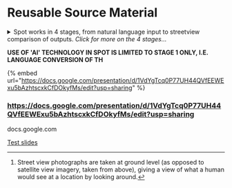 # Reusable Source Material

<details>

<summary>Spot works in 4 stages, from natural language input to streetview comparison of outputs. <em>Click for more on the 4 stages...</em></summary>

1. Spot takes natural language prompts as input from the user, i.e. sentences written in everyday language, and converts these sentences into query language  code with a formal structure (which isdisplayed to the user in a separate box in the interface) called [Overpass Query Language](https://wiki.openstreetmap.org/wiki/Overpass_API/Overpass_QL).
2. Spot  uses the query  language code to perform a search of OpenStreetMap (by building an Overpass query).
3. Spot displays all the features which satisfy the user's input search on a map. It does not sort features which relate to different candidate location solutions, so if there is more than one potential solution,&#x20;

1) For each feature marked on the output map, Spot offers the user the option to open a [street view](#user-content-fn-1)[^1] window within the tool, using data from a choice of three of the largest providers of street view photography (Google, Yandex, and Bing).

</details>

**USE OF 'AI' TECHNOLOGY IN SPOT IS LIMITED TO STAGE 1 ONLY, I.E. LANGUAGE CONVERSION OF TH**



{% embed url="https://docs.google.com/presentation/d/1VdYgTcq0P77UH44QVfEEWExu5bAzhtscxkCfDOkyfMs/edit?usp=sharing" %}

### https://docs.google.com/presentation/d/1VdYgTcq0P77UH44QVfEEWExu5bAzhtscxkCfDOkyfMs/edit?usp=sharing <a href="#react-aria6249617902-r1rkh" id="react-aria6249617902-r1rkh"></a>

docs.google.com

​[Test slides](https://docs.google.com/presentation/d/1VdYgTcq0P77UH44QVfEEWExu5bAzhtscxkCfDOkyfMs/edit?usp=sharing)

[^1]: Street view photographs are taken at ground level (as opposed to satellite view imagery, taken from above), giving a view of what a human would see at a location by looking around.
